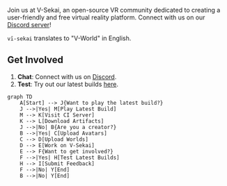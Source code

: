 Join us at V-Sekai, an open-source VR community dedicated to creating a user-friendly and free virtual reality platform. Connect with us on our [Discord server](https://discord.gg/7BQDHesck8)! 

`vī-sekai` translates to "V-World" in English.

## Get Involved

1. **Chat**: Connect with us on [Discord](https://discord.gg/7BQDHesck8).
2. **Test**: Try out our latest builds [here](https://v-sekai.github.io/manuals/features/play_latest.html).

```mermaid
graph TD
    A[Start] --> J{Want to play the latest build?}
    J -->|Yes| M[Play Latest Build]
    M --> K[Visit CI Server]
    K --> L[Download Artifacts]
    J -->|No| B{Are you a creator?}
    B -->|Yes| C[Upload Avatars]
    C --> D[Upload Worlds]
    D --> E[Work on V-Sekai]
    E --> F{Want to get involved?}
    F -->|Yes| H[Test Latest Builds]
    H --> I[Submit Feedback]
    F -->|No| Y[End]
    B -->|No| Y[End]
```